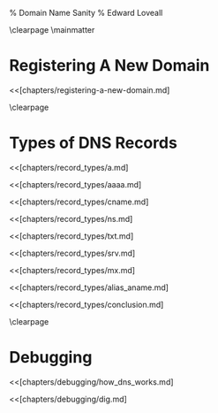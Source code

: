 % Domain Name Sanity
% Edward Loveall

\clearpage
\mainmatter

# Registering A New Domain

<<[chapters/registering-a-new-domain.md]

\clearpage

# Types of DNS Records

<<[chapters/record_types/a.md]

<<[chapters/record_types/aaaa.md]

<<[chapters/record_types/cname.md]

<<[chapters/record_types/ns.md]

<<[chapters/record_types/txt.md]

<<[chapters/record_types/srv.md]

<<[chapters/record_types/mx.md]

<<[chapters/record_types/alias_aname.md]

<<[chapters/record_types/conclusion.md]

\clearpage

# Debugging

<<[chapters/debugging/how_dns_works.md]

<<[chapters/debugging/dig.md]
